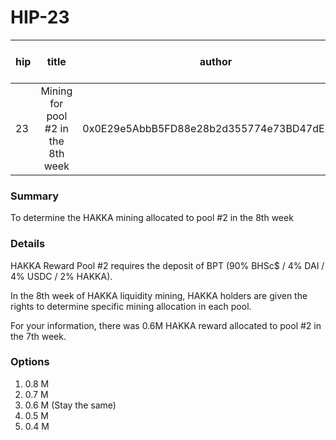 # HIP-23

| hip | title | author | created | duration | Snapshot Block Number |
|----------|:----------:|:----------:|:----------:|:----------:|:----------:|
| 23 | Mining for pool #2 in the 8th week | 0x0E29e5AbbB5FD88e28b2d355774e73BD47dE3bcd | 2020-10-20 12:30 | 1 | 11093437 |


### Summary
To determine the HAKKA mining allocated to pool #2 in the 8th week

### Details

HAKKA Reward Pool #2 requires the deposit of BPT (90% BHSc$ / 4% DAI / 4% USDC / 2% HAKKA).

In the 8th week of HAKKA liquidity mining, HAKKA holders are given the rights to determine specific mining allocation in each pool.

For your information, there was 0.6M HAKKA reward allocated to pool #2 in the 7th week.

### Options
1. 0.8 M
2. 0.7 M
3. 0.6 M (Stay the same)
4. 0.5 M
5. 0.4 M
